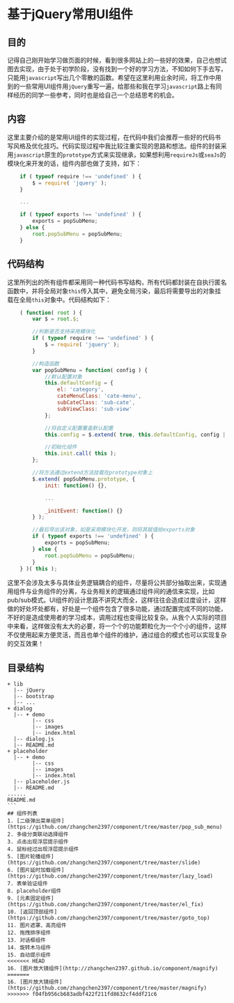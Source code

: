 基于jQuery常用UI组件
=========

## 目的

记得自己刚开始学习做页面的时候，看到很多网站上的一些好的效果，自己也想试图去实现，由于处于初学阶段，没有找到一个好的学习方法，不知如何下手去写，只能用`javascript`写出几个零散的函数。希望在这里利用业余时间，将工作中用到的一些常用UI组件用`jQuery`重写一遍，给那些和我在学习`javascript`路上有同样经历的同学一些参考，同时也是给自己一个总结思考的机会。

## 内容

这里主要介绍的是常用UI组件的实现过程，在代码中我们会推荐一些好的代码书写风格及优化技巧。代码实现过程中我比较注重实现的思路和想法。组件的封装采用`javascript`原生的`prototype`方式来实现继承，如果想利用`requireJs`或`seaJs`的模块化来开发的话，组件内部也做了支持，如下：
```javascript
    if ( typeof require !== 'undefined' ) {
        $ = require( 'jquery' );
    }

    ...

    if ( typeof exports !== 'undefined' ) {
        exports = popSubMenu;
    } else {
        root.popSubMenu = popSubMenu;
    }
```

## 代码结构

这里所列出的所有组件都采用同一种代码书写结构，所有代码都封装在自执行匿名函数中，并将全局对象`this`传入其中，避免全局污染，最后将需要导出的对象挂载在全局`this`对象中。代码结构如下：

```javascript
    ( function( root ) {
        var $ = root.$;

        //判断是否支持采用模块化
        if ( typeof require !== 'undefined' ) {
            $ = require( 'jquery' );
        }

        //构造函数
        var popSubMenu = function( config ) {
            //默认配置对象
            this.defaultConfig = {
                el: 'category',
                cateMenuClass: 'cate-menu',
                subCateClass: 'sub-cate',
                subViewClass: 'sub-view'
            };

            //将自定义配置覆盖默认配置
            this.config = $.extend( true, this.defaultConfig, config || {} );

            //初始化组件
            this.init.call( this );
        };

        //将方法通过extend方法挂载在prototype对象上
        $.extend( popSubMenu.prototype, {
            init: function() {},

            ...

            _initEvent: function() {}
        } );

        //最后导出该对象，如是采用模块化开发，则将其赋值给exports对象
        if ( typeof exports !== 'undefined' ) {
            exports = popSubMenu;
        } else {
            root.popSubMenu = popSubMenu;
        }
    } )( this );
```

这里不会涉及太多与具体业务逻辑耦合的组件，尽量将公共部分抽取出来，实现通用组件与业务组件的分离，与业务相关的逻辑通过组件间的通信来实现，比如pub/sub模式。UI组件的设计思路不讲究大而全，这样往往会造成过度设计，这样做的好处坏处都有，好处是一个组件包含了很多功能，通过配置完成不同的功能，不好的是造成使用者的学习成本，调用过程也变得比较复杂。从我个人实际的项目中来看，这样做没有太大的必要，将一个个的功能颗粒化为一个个小的组件，这样不仅使用起来方便灵活，而且也单个组件的维护，通过组合的模式也可以实现复杂的交互效果！

## 目录结构

``````
+ lib
  |-- jQuery
  |-- bootstrap
  |-- ...
+ dialog
  |-- + demo
        |-- css
        |-- images
        |-- index.html
  |-- dialog.js
  |-- README.md
+ placeholder
  |-- + demo
        |-- css
        |-- images
        |-- index.html
  |-- placeholder.js
  |-- README.md
......
README.md
```
## 组件列表
1. [二级弹出菜单组件](https://github.com/zhangchen2397/component/tree/master/pop_sub_menu)
2. 多级分类联动选择组件
3. 点击出现浮层提示组件
4. 鼠标经过出现浮层提示组件
5. [图片轮播组件](https://github.com/zhangchen2397/component/tree/master/slide)
6. [图片延时加载组件](https://github.com/zhangchen2397/component/tree/master/lazy_load)
7. 表单验证组件
8. placeholder组件
9. [元素固定组件](https://github.com/zhangchen2397/component/tree/master/el_fix)
10. [返回顶部组件](https://github.com/zhangchen2397/component/tree/master/goto_top)
11. 图片遮罩、高亮组件
12. 拖拽排序组件
13. 对话框组件
14. 旋转木马组件
15. 自动提示组件
<<<<<<< HEAD
16. [图片放大镜组件](http://zhangchen2397.github.io/component/magnify)
=======
16. [图片放大镜组件](https://github.com/zhangchen2397/component/tree/master/magnify)
>>>>>>> f04fb956cb683adbf422f211fd8632cf4ddf21c6
